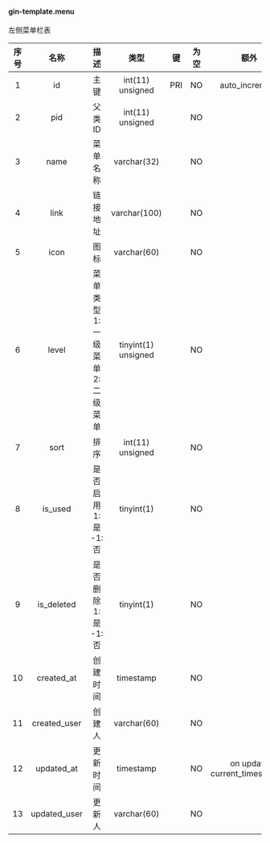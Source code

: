 #### gin-template.menu 
左侧菜单栏表

| 序号 | 名称 | 描述 | 类型 | 键 | 为空 | 额外 | 默认值 |
| :--: | :--: | :--: | :--: | :--: | :--: | :--: | :--: |
| 1 | id | 主键 | int(11) unsigned | PRI | NO | auto_increment |  |
| 2 | pid | 父类ID | int(11) unsigned |  | NO |  | 0 |
| 3 | name | 菜单名称 | varchar(32) |  | NO |  | '' |
| 4 | link | 链接地址 | varchar(100) |  | NO |  | '' |
| 5 | icon | 图标 | varchar(60) |  | NO |  | '' |
| 6 | level | 菜单类型 1:一级菜单 2:二级菜单 | tinyint(1) unsigned |  | NO |  | 1 |
| 7 | sort | 排序 | int(11) unsigned |  | NO |  | 0 |
| 8 | is_used | 是否启用 1:是 -1:否 | tinyint(1) |  | NO |  | 1 |
| 9 | is_deleted | 是否删除 1:是 -1:否 | tinyint(1) |  | NO |  | -1 |
| 10 | created_at | 创建时间 | timestamp |  | NO |  | current_timestamp() |
| 11 | created_user | 创建人 | varchar(60) |  | NO |  | '' |
| 12 | updated_at | 更新时间 | timestamp |  | NO | on update current_timestamp() | current_timestamp() |
| 13 | updated_user | 更新人 | varchar(60) |  | NO |  | '' |

